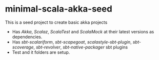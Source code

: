 minimal-scala-akka-seed
=========================

This is a seed project to create basic akka projects

* Has *Akka*, *Scalaz*, *ScalaTest* and *ScalaMock* at their latest versions as dependencies.
* Has *sbt-scalariform*, *sbt-scapegoat*, *scalastyle-sbt-plugin*,
  *sbt-scoverage*, *sbt-revolver*, *sbt-native-packager*  sbt plugins
* Test and it folders are setup.
